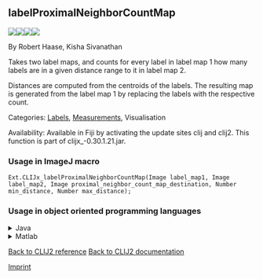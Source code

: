 ## labelProximalNeighborCountMap
<img src="images/mini_empty_logo.png"/><img src="images/mini_empty_logo.png"/><img src="images/mini_clijx_logo.png"/><img src="images/mini_empty_logo.png"/>

By Robert Haase, Kisha Sivanathan

Takes two label maps, and counts for every label in label map 1 how many labels are in a given distance range to it in label map 2.

Distances are computed from the centroids of the labels. The resulting map is generated from the label map 1 by replacing the labels with the respective count.

Categories: [Labels](https://clij.github.io/clij2-docs/reference__label), [Measurements](https://clij.github.io/clij2-docs/reference__measurement), Visualisation

Availability: Available in Fiji by activating the update sites clij and clij2.
This function is part of clijx_-0.30.1.21.jar.

### Usage in ImageJ macro
```
Ext.CLIJx_labelProximalNeighborCountMap(Image label_map1, Image label_map2, Image proximal_neighbor_count_map_destination, Number min_distance, Number max_distance);
```


### Usage in object oriented programming languages



<details>

<summary>
Java
</summary>
<pre class="highlight">// init CLIJ and GPU
import net.haesleinhuepf.clijx.CLIJx;
import net.haesleinhuepf.clij.clearcl.ClearCLBuffer;
CLIJx clijx = CLIJx.getInstance();

// get input parameters
ClearCLBuffer label_map1 = clijx.push(label_map1ImagePlus);
ClearCLBuffer label_map2 = clijx.push(label_map2ImagePlus);
proximal_neighbor_count_map_destination = clijx.create(label_map1);
float min_distance = 1.0;
float max_distance = 2.0;
</pre>

<pre class="highlight">
// Execute operation on GPU
clijx.labelProximalNeighborCountMap(label_map1, label_map2, proximal_neighbor_count_map_destination, min_distance, max_distance);
</pre>

<pre class="highlight">
// show result
proximal_neighbor_count_map_destinationImagePlus = clijx.pull(proximal_neighbor_count_map_destination);
proximal_neighbor_count_map_destinationImagePlus.show();

// cleanup memory on GPU
clijx.release(label_map1);
clijx.release(label_map2);
clijx.release(proximal_neighbor_count_map_destination);
</pre>

</details>



<details>

<summary>
Matlab
</summary>
<pre class="highlight">% init CLIJ and GPU
clijx = init_clatlabx();

% get input parameters
label_map1 = clijx.pushMat(label_map1_matrix);
label_map2 = clijx.pushMat(label_map2_matrix);
proximal_neighbor_count_map_destination = clijx.create(label_map1);
min_distance = 1.0;
max_distance = 2.0;
</pre>

<pre class="highlight">
% Execute operation on GPU
clijx.labelProximalNeighborCountMap(label_map1, label_map2, proximal_neighbor_count_map_destination, min_distance, max_distance);
</pre>

<pre class="highlight">
% show result
proximal_neighbor_count_map_destination = clijx.pullMat(proximal_neighbor_count_map_destination)

% cleanup memory on GPU
clijx.release(label_map1);
clijx.release(label_map2);
clijx.release(proximal_neighbor_count_map_destination);
</pre>

</details>



[Back to CLIJ2 reference](https://clij.github.io/clij2-docs/reference)
[Back to CLIJ2 documentation](https://clij.github.io/clij2-docs)

[Imprint](https://clij.github.io/imprint)
